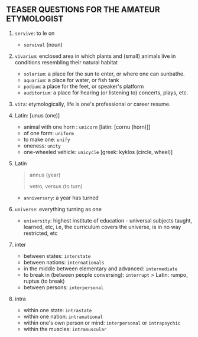 ## TEASER QUESTIONS FOR THE AMATEUR ETYMOLOGIST

1. `servive`: to le on
   - `servival` (noun)
2. `vivarium`: enclosed area in which plants and (small) animals live in conditions resembling their natural habitat
   - `solarium`: a place for the sun to enter, or where one can sunbathe.
   - `aquarium`: a place for water, or fish tank
   - `podium`: a place for the feet, or speaker's platform
   - `auditorium`: a place for hearing (or listening to) concerts, plays, etc.
3. `vita`: etymologically, life is one's professional or career resume.
4. Latin: [unus (one)]
   - animal with one horn : `unicorn` [latin: [cornu (horn)]]
   - of one form: `uniform`
   - to make one: `unify`
   - oneness: `unity`
   - one-wheeled vehicle: `unicycle` [greek: kyklos (circle, wheel)]
5. Latin

   > annus (year)
   >
   > vetro, versus (to turn)

   - `anniversary`: a year has turned

6. `universe`: everything turning as one
   - `university`: highest institute of education - universal subjects taught, learned, etc, i.e, the curriculum covers the universe, is in no way restricted, etc
7. inter
   - between states: `interstate`
   - between nations: `internationals`
   - in the middle between elementary and advanced: `intermediate`
   - to break in (between people conversing): `interrupt` > Latin: rumpo, ruptus (to break)
   - between persons: `interpersonal`
8. intra
   - within one state: `intrastate`
   - within one nation: `intranational`
   - within one's own person or mind: `interpersonal` or `intrapsychic`
   - within the muscles: `intramuscular`
